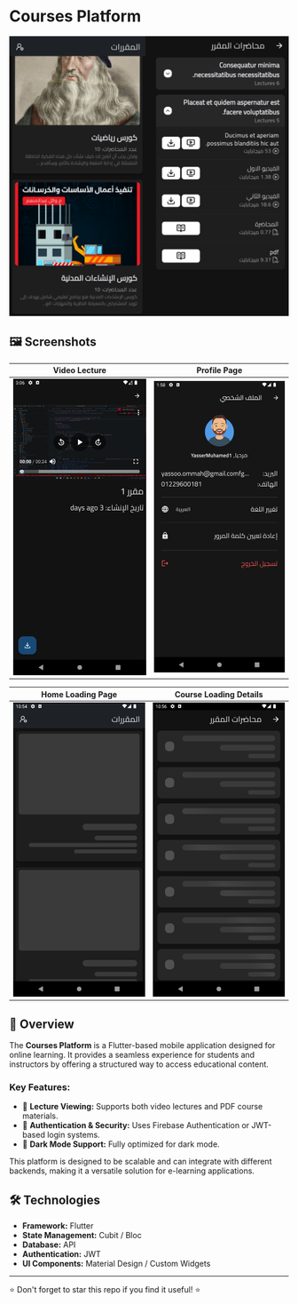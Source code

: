 # Courses Platform

![Courses Platform Preview](assets/images/courses.png)

## 🖼 Screenshots

| Video Lecture                            | Profile Page                           |
| ---------------------------------------- | ------------------------------------ |
| ![Video](assets/images/video-player.png) | ![PDF](assets/images/profile-page.png) |


| Home Loading Page                       | Course Loading Details                                |
| ------------------------------- | --------------------------------------------- |
| ![Home](assets/images/home-loading.png) | ![Course Details](assets/images/lectures-loading.png) |



## 🚀 Overview
The **Courses Platform** is a Flutter-based mobile application designed for online learning. It provides a seamless experience for students and instructors by offering a structured way to access educational content. 

### Key Features:
- 🎥 **Lecture Viewing:** Supports both video lectures and PDF course materials.
- 🔐 **Authentication & Security:** Uses Firebase Authentication or JWT-based login systems.
- 🌙 **Dark Mode Support:** Fully optimized for dark mode.

This platform is designed to be scalable and can integrate with different backends, making it a versatile solution for e-learning applications.

## 🛠 Technologies

- **Framework:** Flutter
- **State Management:** Cubit / Bloc
- **Database:** API
- **Authentication:** JWT
- **UI Components:** Material Design / Custom Widgets

---

⭐ Don't forget to star this repo if you find it useful! ⭐
